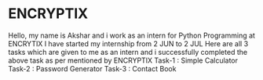# ENCRYPTIX

Hello, my name is Akshar and i work as an intern for Python Programming at ENCRYTIX
I have started my internship from 2 JUN to 2 JUL 
Here are all 3 tasks which are given to me as an intern and i successfully completed the above task as per mentioned by ENCRYPTIX
Task-1 : Simple Calculator
Task-2 : Password Generator
Task-3 : Contact Book
